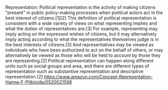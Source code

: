 Representation: Political representation is the activity of making citizens "present" in public policy-making processes when political actors act in the best interest of citizens.[1][2] This definition of political representation is consistent with a wide variety of views on what representing implies and what the duties of representatives are.[3] For example, representing may imply acting on the expressed wishes of citizens, but it may alternatively imply acting according to what the representatives themselves judge is in the best interests of citizens.[3] And representatives may be viewed as individuals who have been authorized to act on the behalf of others, or may alternatively be viewed as those who will be held to account by those they are representing.[2] Political representation can happen along different units such as social groups and area, and there are different types of representation such as substantive representation and descriptive representation.[2]  https://www.amazon.com/Concept-Representation-Hanna-F-Pitkin/dp/0520021568

